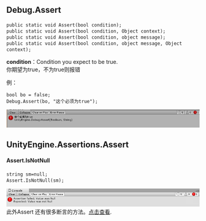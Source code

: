 ## Debug.Assert

	public static void Assert(bool condition);
	public static void Assert(bool condition, Object context);
	public static void Assert(bool condition, object message);
	public static void Assert(bool condition, object message, Object context);

**condition**：Condition you expect to be true.  
你期望为true，不为true则报错

例：   

	bool bo = false;
	Debug.Assert(bo, "这个必须为true");

![](pic/1.png)

## UnityEngine.Assertions.Assert ##
####  Assert.IsNotNull ####

    string sm=null;
    Assert.IsNotNull(sm);
![](pic/2.png)
此外Assert 还有很多断言的方法。[点击查看](https://docs.unity3d.com/ScriptReference/Assertions.Assert.html).
